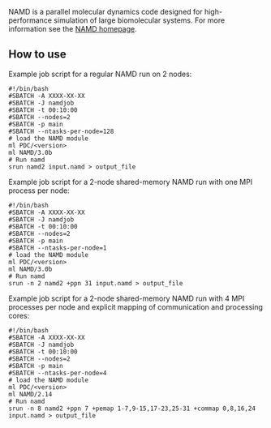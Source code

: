 NAMD is a parallel molecular dynamics code designed for high-performance
simulation of large biomolecular systems. For more information see the
[NAMD homepage](https://www.ks.uiuc.edu/Research/namd).
## How to use
Example job script for a regular NAMD run on 2 nodes:
```
#!/bin/bash
#SBATCH -A XXXX-XX-XX
#SBATCH -J namdjob
#SBATCH -t 00:10:00
#SBATCH --nodes=2
#SBATCH -p main
#SBATCH --ntasks-per-node=128
# load the NAMD module
ml PDC/<version>
ml NAMD/3.0b
# Run namd
srun namd2 input.namd > output_file
```

Example job script for a 2-node shared-memory NAMD run with one
MPI process per node:
```
#!/bin/bash
#SBATCH -A XXXX-XX-XX
#SBATCH -J namdjob
#SBATCH -t 00:10:00
#SBATCH --nodes=2
#SBATCH -p main
#SBATCH --ntasks-per-node=1
# load the NAMD module
ml PDC/<version>
ml NAMD/3.0b
# Run namd
srun -n 2 namd2 +ppn 31 input.namd > output_file
```
Example job script for a 2-node shared-memory NAMD run with 4 MPI
processes per node and explicit mapping of communication and
processing cores:
```
#!/bin/bash
#SBATCH -A XXXX-XX-XX
#SBATCH -J namdjob
#SBATCH -t 00:10:00
#SBATCH --nodes=2
#SBATCH -p main
#SBATCH --ntasks-per-node=4
# load the NAMD module
ml PDC/<version>
ml NAMD/2.14
# Run namd
srun -n 8 namd2 +ppn 7 +pemap 1-7,9-15,17-23,25-31 +commap 0,8,16,24 input.namd > output_file
```
